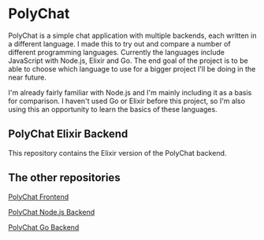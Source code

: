 # PolyChat
PolyChat is a simple chat application with multiple backends, each written in a different language. I made this to try out and compare a number of different programming languages. Currently the languages include JavaScript with Node.js, Elixir and Go. The end goal of the project is to be able to choose which language to use for a bigger project I'll be doing in the near future.

I'm already fairly familiar with Node.js and I'm mainly including it as a basis for comparison. I haven't used Go or Elixir before this project, so I'm also using this an opportunity to learn the basics of these languages.

## PolyChat Elixir Backend
This repository contains the Elixir version of the PolyChat backend.

## The other repositories
[PolyChat Frontend](https://github.com/tobloef/PolyChat-Frontend)

[PolyChat Node.js Backend](https://github.com/tobloef/PolyChat-Node.js-Backend)

[PolyChat Go Backend](https://github.com/tobloef/PolyChat-Go-Backend)